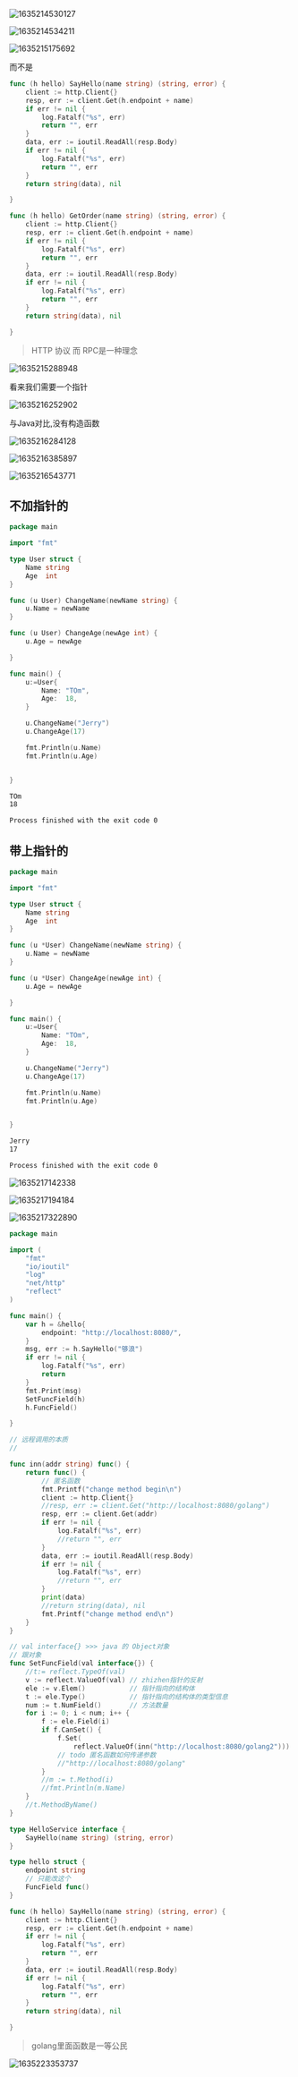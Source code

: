 ![1635214530127](README/1635214530127.png)

![1635214534211](README/1635214534211.png)

![1635215175692](README/1635215175692.png)





而不是

```go
func (h hello) SayHello(name string) (string, error) {
	client := http.Client{}
	resp, err := client.Get(h.endpoint + name)
	if err != nil {
		log.Fatalf("%s", err)
		return "", err
	}
	data, err := ioutil.ReadAll(resp.Body)
	if err != nil {
		log.Fatalf("%s", err)
		return "", err
	}
	return string(data), nil

}

func (h hello) GetOrder(name string) (string, error) {
	client := http.Client{}
	resp, err := client.Get(h.endpoint + name)
	if err != nil {
		log.Fatalf("%s", err)
		return "", err
	}
	data, err := ioutil.ReadAll(resp.Body)
	if err != nil {
		log.Fatalf("%s", err)
		return "", err
	}
	return string(data), nil

}


```

> HTTP 协议 而 RPC是一种理念

![1635215288948](README/1635215288948.png)



看来我们需要一个指针

![1635216252902](README/1635216252902.png)

与Java对比,没有构造函数



![1635216284128](README/1635216284128.png)

![1635216385897](README/1635216385897.png)

![1635216543771](README/1635216543771.png)



## 不加指针的

```go
package main

import "fmt"

type User struct {
	Name string
	Age  int
}

func (u User) ChangeName(newName string) {
	u.Name = newName
}

func (u User) ChangeAge(newAge int) {
	u.Age = newAge

}

func main() {
	u:=User{
		Name: "TOm",
		Age:  18,
	}

	u.ChangeName("Jerry")
	u.ChangeAge(17)

	fmt.Println(u.Name)
	fmt.Println(u.Age)


}
```

```cmd
TOm
18

Process finished with the exit code 0
```



## 带上指针的

```go
package main

import "fmt"

type User struct {
	Name string
	Age  int
}

func (u *User) ChangeName(newName string) {
	u.Name = newName
}

func (u *User) ChangeAge(newAge int) {
	u.Age = newAge

}

func main() {
	u:=User{
		Name: "TOm",
		Age:  18,
	}

	u.ChangeName("Jerry")
	u.ChangeAge(17)

	fmt.Println(u.Name)
	fmt.Println(u.Age)


}
```

```cmd
Jerry
17

Process finished with the exit code 0
```

![1635217142338](README/1635217142338.png)

![1635217194184](README/1635217194184.png)

![1635217322890](README/1635217322890.png)

```go
package main

import (
	"fmt"
	"io/ioutil"
	"log"
	"net/http"
	"reflect"
)

func main() {
	var h = &hello{
		endpoint: "http://localhost:8080/",
	}
	msg, err := h.SayHello("够浪")
	if err != nil {
		log.Fatalf("%s", err)
		return
	}
	fmt.Print(msg)
	SetFuncField(h)
	h.FuncField()

}

// 远程调用的本质
//

func inn(addr string) func() {
	return func() {
		// 匿名函数
		fmt.Printf("change method begin\n")
		client := http.Client{}
		//resp, err := client.Get("http://localhost:8080/golang")
		resp, err := client.Get(addr)
		if err != nil {
			log.Fatalf("%s", err)
			//return "", err
		}
		data, err := ioutil.ReadAll(resp.Body)
		if err != nil {
			log.Fatalf("%s", err)
			//return "", err
		}
		print(data)
		//return string(data), nil
		fmt.Printf("change method end\n")
	}
}

// val interface{} >>> java 的 Object对象
// 跟对象
func SetFuncField(val interface{}) {
	//t:= reflect.TypeOf(val)
	v := reflect.ValueOf(val) // zhizhen指针的反射
	ele := v.Elem()           // 指针指向的结构体
	t := ele.Type()           // 指针指向的结构体的类型信息
	num := t.NumField()       // 方法数量
	for i := 0; i < num; i++ {
		f := ele.Field(i)
		if f.CanSet() {
			f.Set(
				reflect.ValueOf(inn("http://localhost:8080/golang2")))
			// todo 匿名函数如何传递参数
			//"http://localhost:8080/golang"
		}
		//m := t.Method(i)
		//fmt.Println(m.Name)
	}
	//t.MethodByName()
}

type HelloService interface {
	SayHello(name string) (string, error)
}

type hello struct {
	endpoint string
	// 只能改这个
	FuncField func()
}

func (h hello) SayHello(name string) (string, error) {
	client := http.Client{}
	resp, err := client.Get(h.endpoint + name)
	if err != nil {
		log.Fatalf("%s", err)
		return "", err
	}
	data, err := ioutil.ReadAll(resp.Body)
	if err != nil {
		log.Fatalf("%s", err)
		return "", err
	}
	return string(data), nil

}

```

> golang里面函数是一等公民

![1635223353737](README/1635223353737.png)